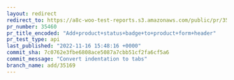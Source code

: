 ```yaml
---
layout: redirect
redirect_to: https://a8c-woo-test-reports.s3.amazonaws.com/public/pr/35460/api/index.html
pr_number: 35460
pr_title_encoded: "Add+product+status+badge+to+product+form+header"
pr_test_type: api
last_published: "2022-11-16 15:48:16 +0000"
commit_sha: 7c0762e3fbe6808ace5087a7cbb51cf2fa6cf5a6
commit_message: "Convert indentation to tabs"
branch_name: add/35169
---
```

